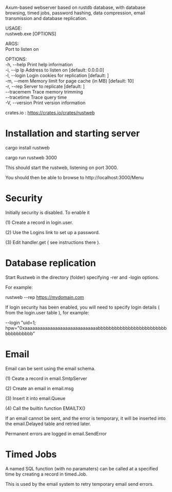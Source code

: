 Axum-based webserver based on rustdb database, with database browsing, 
timed jobs, password hashing, data compression, email transmission and database replication.

USAGE:\
    rustweb.exe [OPTIONS] <PORT>

ARGS:\
    <PORT>    Port to listen on

OPTIONS:\
    -h, --help             Print help information\
    -i, --ip <IP>          Ip Address to listen on [default: 0.0.0.0]\
    -l, --login <LOGIN>    Login cookies for replication [default: ]\
    -m, --mem <MEM>        Memory limit for page cache (in MB) [default: 10]\
    -r, --rep <REP>        Server to replicate [default: ]\
        --tracemem         Trace memory trimming\
        --tracetime        Trace query time\
    -V, --version          Print version information

crates.io : https://crates.io/crates/rustweb

Installation and starting server
================================

cargo install rustweb

cargo run rustweb 3000

This should start the rustweb, listening on port 3000.

You should then be able to browse to http://localhost:3000/Menu

Security
========

Initially security is disabled. To enable it 

(1) Create a record in login.user.

(2) Use the Logins link to set up a password.

(3) Edit handler.get ( see instructions there ).

Database replication
====================

Start Rustweb in the directory (folder) specifying -rer and -login options.

For example:

rustweb --rep https://mydomain.com

If login security has been enabled, you will need to specify login details ( from the login.user table ), for example:

--login "uid=1; hpw="0xaaaaaaaaaaaaaaaaaaaaaaaaaaaaabbbbbbbbbbbbbbbbbbbbbbbbbbbbbbbbbbb"

Email
=====

Email can be sent using the email schema.

(1) Ceate a record in email.SmtpServer

(2) Create an email in email.msg

(3) Insert it into email.Queue

(4) Call the builtin function EMAILTX()

If an email cannot be sent, and the error is temporary, it will be inserted into the email.Delayed table and retried later.

Permanent errors are logged in email.SendError

Timed Jobs
==========

A named SQL function (with no paramaters) can be called at a specified time by creating a record in timed.Job.

This is used by the email system to retry temporary email send errors.
 